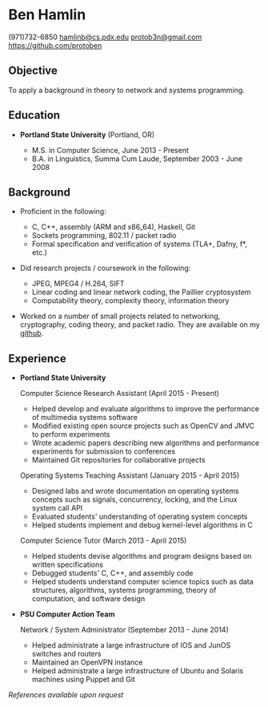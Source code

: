 Ben Hamlin
==========

(971)732-6850
<hamlinb@cs.pdx.edu>
<protob3n@gmail.com>
<https://github.com/protoben>


Objective
---------

To apply a background in theory to network and systems programming.


Education
---------

*   **Portland State University** (Portland, OR)

    + M.S. in Computer Science, June 2013 - Present
    + B.A. in Linguistics, Summa Cum Laude, September 2003 - June 2008


Background
-----------

* Proficient in the following:
    + C, C++, assembly (ARM and x86\_64), Haskell, Git
    + Sockets programming, 802.11 / packet radio
    + Formal specification and verification of systems (TLA+, Dafny, f\*, etc.)

* Did research projects / coursework in the following:
    + JPEG, MPEG4 / H.264, SIFT
    + Linear coding and linear network coding, the Paillier cryptosystem
    * Computability theory, complexity theory, information theory

* Worked on a number of small projects related to networking, cryptography,
  coding theory, and packet radio. They are available on my
  [github](https://github.com/protoben).


Experience
----------

*   **Portland State University**

    Computer Science Research Assistant (April 2015 - Present)

    + Helped develop and evaluate algorithms to improve the performance of
      multimedia systems software
    + Modified existing open source projects such as OpenCV and JMVC to
      perform experiments
    + Wrote academic papers describing new algorithms and performance
      experiments for submission to conferences
    + Maintained Git repositories for collaborative projects

    Operating Systems Teaching Assistant (January 2015 - April 2015)

    + Designed labs and wrote documentation on operating systems concepts
      such as signals, concurrency, locking, and the Linux system call API
    + Evaluated students' understanding of operating system concepts
    + Helped students implement and debug kernel-level algorithms in C

    Computer Science Tutor (March 2013 - April 2015)

    + Helped students devise algorithms and program designs based on written
      specifications
    + Debugged students' C, C++, and assembly code
    + Helped students understand computer science topics such as data
      structures, algorithms, systems programming, theory of computation, and
      software design


*   **PSU Computer Action Team**

    Network / System Administrator (September 2013 - June 2014)

    + Helped administrate a large infrastructure of IOS and JunOS switches and
      routers
    + Maintained an OpenVPN instance
    + Helped administrate a large infrastructure of Ubuntu and Solaris machines
      using Puppet and Git

*References available upon request*
